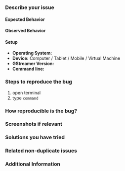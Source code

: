 ### Describe your issue
<!-- a clear and concise summary of the bug. -->
<!-- For any GStreamer usage question, please contact the community using the #gstreamer channel on IRC https://www.oftc.net/ or the mailing list on https://gstreamer.freedesktop.org/lists/ -->

#### Expected Behavior
<!-- What did you expect to happen -->

#### Observed Behavior
<!-- What actually happened -->

#### Setup
- **Operating System:**
- **Device:** Computer / Tablet / Mobile / Virtual Machine <!-- Delete as appropriate !-->
- **GStreamer Version:**
- **Command line:**

### Steps to reproduce the bug
<!-- please fill in exact steps which reproduce the bug on your system, for example: -->
1. open terminal
2. type `command`

### How reproducible is the bug?
<!-- The reproducibility of the bug is Always/Intermittent/Only once after doing a very specific set of steps-->

### Screenshots if relevant

### Solutions you have tried

### Related non-duplicate issues

### Additional Information
<!-- Any other information such as logs. Make use of <details> for long output -->
